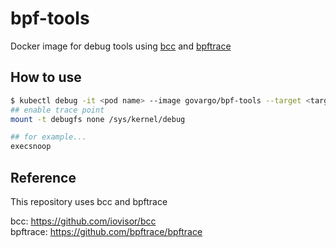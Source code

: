 # bpf-tools

Docker image for debug tools using [bcc](https://github.com/iovisor/bcc) and [bpftrace](https://github.com/bpftrace/bpftrace)

## How to use

```bash
$ kubectl debug -it <pod name> --image govargo/bpf-tools --target <target container> -- bash
## enable trace point
mount -t debugfs none /sys/kernel/debug

## for example...
execsnoop
```

## Reference

This repository uses bcc and bpftrace

bcc: https://github.com/iovisor/bcc  
bpftrace: https://github.com/bpftrace/bpftrace
